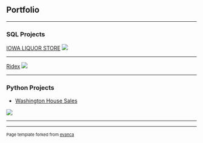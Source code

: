 ## Portfolio

---

### SQL Projects

[IOWA LIQUOR STORE](/sample_page)
<img src="Downloads/Picture_iowaLiquorStore.jpg?raw=true"/>

---
[Ridex](/pdf/sample_presentation.pdf)
<img src="Downloads/ridex.jpg?raw=true"/>

---


### Python Projects

- [Washington House Sales](http://example.com/)
<img src="Downloads/Picture_HouseSales.jpg?raw=true"/>


---




---
<p style="font-size:11px">Page template forked from <a href="https://github.com/evanca/quick-portfolio">evanca</a></p>
<!-- Remove above link if you don't want to attibute -->
